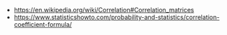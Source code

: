 - https://en.wikipedia.org/wiki/Correlation#Correlation_matrices
- https://www.statisticshowto.com/probability-and-statistics/correlation-coefficient-formula/
